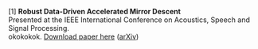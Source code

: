 
[1] **Robust Data-Driven Accelerated Mirror Descent**  
Presented at the IEEE International Conference on Acoustics, Speech and Signal Processing.  
okokokok.
[Download paper here](https://ieeexplore.ieee.org/abstract/document/10096875) ([arXiv](https://arxiv.org/abs/2210.12238))
